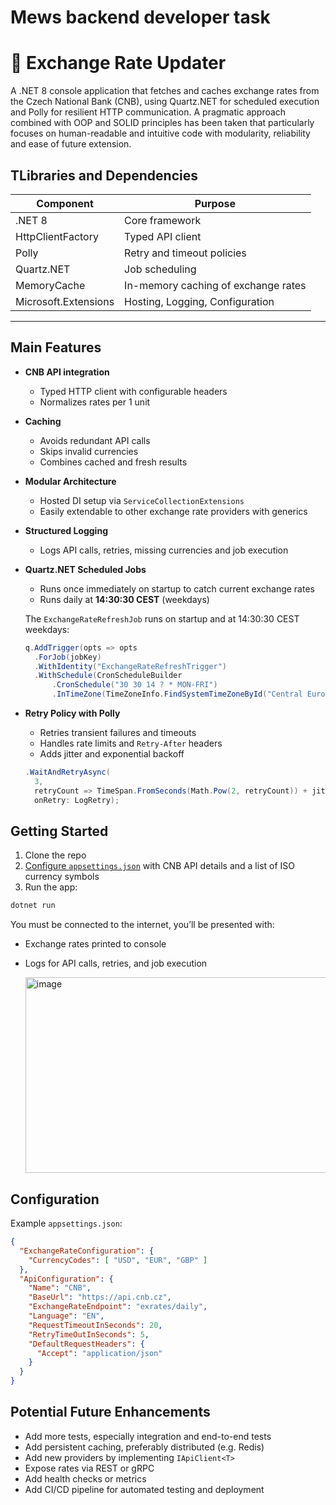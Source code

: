 # Mews backend developer task

# 💱 Exchange Rate Updater
A .NET 8 console application that fetches and caches exchange rates from the Czech National Bank (CNB), using Quartz.NET for scheduled execution and Polly for resilient HTTP communication. A pragmatic approach combined with OOP and SOLID principles has been taken that particularly focuses on human-readable and intuitive code with modularity, reliability and ease of future extension.

## TLibraries and Dependencies
| Component              | Purpose                                 |
|------------------------|-----------------------------------------|
| .NET 8                 | Core framework                          |
| HttpClientFactory      | Typed API client                        |
| Polly                  | Retry and timeout policies              |
| Quartz.NET             | Job scheduling                          |
| MemoryCache            | In-memory caching of exchange rates     |
| Microsoft.Extensions   | Hosting, Logging, Configuration         |
---

## Main Features
- **CNB API integration**
  - Typed HTTP client with configurable headers
  - Normalizes rates per 1 unit
- **Caching**
  - Avoids redundant API calls
  - Skips invalid currencies
  - Combines cached and fresh results
- **Modular Architecture**
  - Hosted DI setup via `ServiceCollectionExtensions`
  - Easily extendable to other exchange rate providers with generics
- **Structured Logging**
  - Logs API calls, retries, missing currencies and job execution

- **Quartz.NET Scheduled Jobs**
  - Runs once immediately on startup to catch current exchange rates
  - Runs daily at **14:30:30 CEST** (weekdays)

  The `ExchangeRateRefreshJob` runs on startup and at 14:30:30 CEST weekdays:

  ```csharp
  q.AddTrigger(opts => opts
    .ForJob(jobKey)
    .WithIdentity("ExchangeRateRefreshTrigger")
    .WithSchedule(CronScheduleBuilder
        .CronSchedule("30 30 14 ? * MON-FRI")
        .InTimeZone(TimeZoneInfo.FindSystemTimeZoneById("Central Europe Standard Time"))));
    ```

- **Retry Policy with Polly**
  - Retries transient failures and timeouts
  - Handles rate limits and `Retry-After` headers
  - Adds jitter and exponential backoff

  ```csharp
  .WaitAndRetryAsync(
    3,
    retryCount => TimeSpan.FromSeconds(Math.Pow(2, retryCount)) + jitter,
    onRetry: LogRetry);
  ```

## Getting Started

1. Clone the repo
2. [Configure `appsettings.json`](#configuration) with CNB API details and a list of ISO currency symbols
3. Run the app:

```bash
dotnet run
```

You must be connected to the internet, you’ll be presented with:

- Exchange rates printed to console
- Logs for API calls, retries, and job execution

  <img width="730" height="313" alt="image" src="https://github.com/user-attachments/assets/f2a5ad93-9d2a-41b4-bf9c-819ae9e21361" />


## Configuration

Example `appsettings.json`:

```json
{
  "ExchangeRateConfiguration": {
    "CurrencyCodes": [ "USD", "EUR", "GBP" ]
  },
  "ApiConfiguration": {
    "Name": "CNB",
    "BaseUrl": "https://api.cnb.cz",
    "ExchangeRateEndpoint": "exrates/daily",
    "Language": "EN",
    "RequestTimeoutInSeconds": 20,
    "RetryTimeOutInSeconds": 5,
    "DefaultRequestHeaders": {
      "Accept": "application/json"
    }
  }
}
```

## Potential Future Enhancements
- Add more tests, especially integration and end-to-end tests
- Add persistent caching, preferably distributed (e.g. Redis)
- Add new providers by implementing `IApiClient<T>`
- Expose rates via REST or gRPC
- Add health checks or metrics
- Add CI/CD pipeline for automated testing and deployment